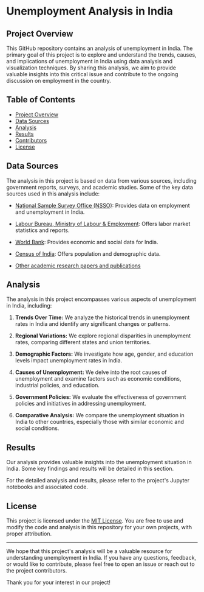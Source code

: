 # Unemployment Analysis in India

## Project Overview

This GitHub repository contains an analysis of unemployment in India. The primary goal of this project is to explore and understand the trends, causes, and implications of unemployment in India using data analysis and visualization techniques. By sharing this analysis, we aim to provide valuable insights into this critical issue and contribute to the ongoing discussion on employment in the country.

## Table of Contents

- [Project Overview](#project-overview)
- [Data Sources](#data-sources)
- [Analysis](#analysis)
- [Results](#results)
- [Contributors](#contributors)
- [License](#license)

## Data Sources

The analysis in this project is based on data from various sources, including government reports, surveys, and academic studies. Some of the key data sources used in this analysis include:

- [National Sample Survey Office (NSSO)](https://data.gov.in/organization/national-sample-survey-office): Provides data on employment and unemployment in India.

- [Labour Bureau, Ministry of Labour & Employment](http://labourbureaunew.gov.in/): Offers labor market statistics and reports.

- [World Bank](https://data.worldbank.org/country/india): Provides economic and social data for India.

- [Census of India](https://censusindia.gov.in/): Offers population and demographic data.

- [Other academic research papers and publications](#acknowledgments)

## Analysis

The analysis in this project encompasses various aspects of unemployment in India, including:

1. **Trends Over Time:** We analyze the historical trends in unemployment rates in India and identify any significant changes or patterns.

2. **Regional Variations:** We explore regional disparities in unemployment rates, comparing different states and union territories.

3. **Demographic Factors:** We investigate how age, gender, and education levels impact unemployment rates in India.

4. **Causes of Unemployment:** We delve into the root causes of unemployment and examine factors such as economic conditions, industrial policies, and education.

5. **Government Policies:** We evaluate the effectiveness of government policies and initiatives in addressing unemployment.

6. **Comparative Analysis:** We compare the unemployment situation in India to other countries, especially those with similar economic and social conditions.

## Results

Our analysis provides valuable insights into the unemployment situation in India. Some key findings and results will be detailed in this section.

For the detailed analysis and results, please refer to the project's Jupyter notebooks and associated code.

## License

This project is licensed under the [MIT License](LICENSE). You are free to use and modify the code and analysis in this repository for your own projects, with proper attribution.

---

We hope that this project's analysis will be a valuable resource for understanding unemployment in India. If you have any questions, feedback, or would like to contribute, please feel free to open an issue or reach out to the project contributors.

Thank you for your interest in our project!
